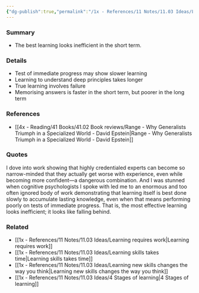 ```yaml
---
{"dg-publish":true,"permalink":"/1x - References/11 Notes/11.03 Ideas/Learning is best done slowly to accumulate lasting knowledge even if it means doing badly in the short term/","title":"Learning is best done slowly to accumulate lasting knowledge even if it means doing badly in the short term","created":"2024-01-20T21:04:32.000+03:00","updated":"2024-02-14T20:18:28.662+03:00"}
---
```



### Summary
- The best learning looks inefficient in the short term. 

### Details
- Test of immediate progress may show slower learning
- Learning to understand deep principles takes longer
- True learning involves failure
- Memorising answers is faster in the short term, but poorer in the long term

### References
- [[4x - Reading/41 Books/41.02 Book reviews/Range - Why Generalists Triumph in a Specialized World - David Epstein\|Range - Why Generalists Triumph in a Specialized World - David Epstein]]

### Quotes
I dove into work showing that highly credentialed experts can become so narrow-minded that they actually get worse with experience, even while becoming more confident—a dangerous combination. And I was stunned when cognitive psychologists I spoke with led me to an enormous and too often ignored body of work demonstrating that learning itself is best done slowly to accumulate lasting knowledge, even when that means performing poorly on tests of immediate progress. That is, the most effective learning looks inefficient; it looks like falling behind.

### Related
- [[1x - References/11 Notes/11.03 Ideas/Learning requires work\|Learning requires work]]
- [[1x - References/11 Notes/11.03 Ideas/Learning skills takes time\|Learning skills takes time]]
- [[1x - References/11 Notes/11.03 Ideas/Learning new skills changes the way you think\|Learning new skills changes the way you think]]
- [[1x - References/11 Notes/11.03 Ideas/4 Stages of learning\|4 Stages of learning]]